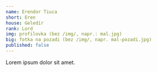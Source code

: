 ```yaml
---
name: Erendor Tiuca
short: Eren
house: Geledír
rank: Lord
img: profilovka (bez /img/, napr.: mal.jpg)
big: fotka na pozadi (bez /img/, napr. mal-pozadi.jpg)
published: false
---
```


Lorem ipsum dolor sit amet.
